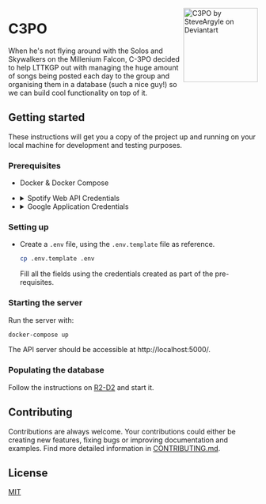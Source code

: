 <a href="https://www.deviantart.com/steveargyle/art/C-3PO-578309067"><img align="right" alt="C3PO by SteveArgyle on Deviantart" width="150" src="https://user-images.githubusercontent.com/10023615/83328359-fb6dd380-a29f-11ea-9f3e-07499b8f0cd2.jpg"/></a>

# C3PO

When he's not flying around with the Solos and Skywalkers on the Millenium Falcon, C-3PO decided to help LTTKGP out with managing the huge amount of songs being posted each day to the group and organising them in a database (such a nice guy!) so we can build cool functionality on top of it.

## Getting started

These instructions will get you a copy of the project up and running on your local machine for development and testing purposes.

### Prerequisites

- Docker & Docker Compose
- <details>
    <summary> Spotify Web API Credentials </summary>

  You will also need Spotify authorization for fetching song metadata. The prodcude is very straightforward. Register a new application here:
  [Spotify for Developers](https://developer.spotify.com/my-applications)

  That will give you a unique **client ID** and **client secret key** to use in authorization flows.
  </details>

- <details>
    <summary>Google Application Credentials</summary>
    
    Google Application Credentials is an API key that is required to extract YouTube metadata from the Youtube Data API. To get the key, create a new project on the [Google Developer Console](https://console.developers.google.com/), enable the YouTube Data API and proceed to `Credentials` and create a new API key.
  </details>

### Setting up

- Create a `.env` file, using the `.env.template` file as reference.

  ```sh
  cp .env.template .env
  ```

  Fill all the fields using the credentials created as part of the pre-requisites.

### Starting the server

Run the server with:

```sh
docker-compose up
```

The API server should be accessible at http://localhost:5000/.

### Populating the database

Follow the instructions on [R2-D2](https://github.com/lttkgp/R2-D2) and start it.

## Contributing

Contributions are always welcome. Your contributions could either be creating new features, fixing bugs or improving documentation and examples. Find more detailed information in [CONTRIBUTING.md](.github/CONTRIBUTING.md).

## License

[MIT](LICENSE)
